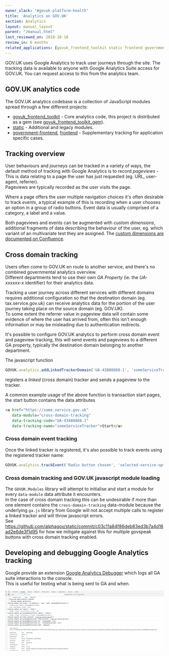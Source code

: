```yaml
---
owner_slack: "#govuk-platform-health"
title: 'Analytics on GOV.UK'
section: Analytics
layout: manual_layout
parent: "/manual.html"
last_reviewed_on: 2018-10-18
review_in: 6 months
related_applications: [govuk_frontend_toolkit static frontend government-frontend]
---
```


GOV.UK uses Google Analytics to track user journeys through the site. The tracking data is available to anyone with Google Analytics Suite access for GOV.UK. You can request access to this from the analytics team.


## GOV.UK analytics code

The GOV.UK analytics codebase is a collection of JavaScript modules spread through a few different projects:

- [govuk_frontend_toolkit](https://github.com/alphagov/govuk_frontend_toolkit/tree/master/javascripts/govuk/analytics) - Core analytics code, this project is distributed as a gem (see [govuk_frontend_toolkit_gem](https://github.com/alphagov/govuk_frontend_toolkit_gem)).
- [static](https://github.com/alphagov/static/tree/master/app/assets/javascripts/analytics) - Additional and legacy modules.
- [government-frontend](https://github.com/alphagov/government-frontend/blob/master/app/assets/javascripts/modules/track-radio-group.js), [frontend](https://github.com/alphagov/frontend/tree/master/app/assets/javascripts/modules) - Supplementary tracking for application specific cases.


## Tracking overview

User behaviours and journeys can be tracked in a variety of ways, the default method of tracking with Google Analytics is to record _pageviews_ - This is data relating to a page the user has just requested (eg. URL, user-agent, referrer).  
Pageviews are typically recorded as the user visits the page.

Where a page offers the user multiple navigation choices it's often desirable to track _events_, a typical example of this is recording when a user chooses an option in a group of radio buttons. Event data is usually comprised of a category, a label and a value.

Both pageviews and events can be augmented with _custom dimensions_, additional fragments of data describing the behaviour of the user, eg. which variant of an multivariate test they are assigned.  The [custom dimensions are documented on Confluence](https://gov-uk.atlassian.net/wiki/spaces/GOVUK/pages/23855552/Analytics+on+GOV.UK).


## Cross domain tracking

Users often come to GOV.UK en route to another service, and there's no combined governmental analytics overview.  
Different departments tend to use their own _GA Property_ (ie. the _UA-xxxxxx-x_ identifier) for their analytics data.

Tracking a user journey across different services with different domains requires additional configuration so that the destination domain (eg. tax.service.gov.uk) can receive analytics data for the portion of the user journey taking place on the source domain (eg. GOV.UK).  
To some extent the referrer value in pageview data will contain some evidence of where the user has arrived from, often this isn't enough information or may be misleading due to authentication redirects.

It's possible to configure GOV.UK analytics to perform cross domain event and pageview tracking, this will send events and pageviews to a different GA property, typically the destination domain belonging to another department.

The javascript function

```javascript
GOVUK.analytics.addLinkedTrackerDomain('UA-43888888-1', 'someServiceTracker', 'some.service.gov.uk')
```

registers a _linked_ (cross domain) tracker and sends a pageview to the tracker.

A common example usage of the above function is transaction start pages, the start button contains the data attributes

```html
<a href="https://some.service.gov.uk"
   data-module="cross-domain-tracking"
   data-tracking-code="UA-43888888-1"
   data-tracking-name="someServiceTracker">Start</a>
```

### Cross domain event tracking

Once the linked tracker is registered, it's also possible to track events using the registered tracker name:

```javascript
GOVUK.analytics.trackEvent('Radio button chosen', 'selected-service-option', { 'trackerName': 'someServiceTracker' })
```


### Cross domain tracking and GOV.UK javascript module loading

The `GOVUK.Modules` library will attempt to initialise and start a module for every `data-module` data attribute it encounters.  
In the case of cross domain tracking this can be undesirable if more than one element contains the `cross-domain-tracking` data-module because the underlying `ga.js` library from Google will not accept multiple calls to register a linked tracker and will throw javascript errors.  
See https://github.com/alphagov/static/commit/c03c11a84f86deb83ed3b7a4d16ad2e6de3f1d95 for how we mitigate against this for multiple govspeak buttons with cross domain tracking enabled.


## Developing and debugging Google Analytics tracking

Google provide an extension [Google Analytics Debugger](https://chrome.google.com/webstore/detail/google-analytics-debugger/jnkmfdileelhofjcijamephohjechhna?hl=en) which logs all GA suite interactions to the console.  
This is useful for testing what is being sent to GA and when.

![Google Analytics Debugger console output](images/google-analytics-debugger-output.png)
